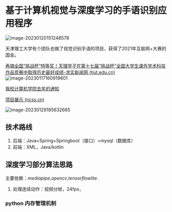 # 基于计算机视觉与深度学习的手语识别应用程序



![image-20230120151248578](https://cdn.jsdelivr.net/gh/moonchildink/image@main/imgs/image-20230120151248578.png)



天津理工大学有个团队也做了视觉识别手语的项目，获得了2021年互联网+大赛的国金。

[再摘全国“挑战杯”特等奖！天理学子在第十七届“挑战杯”全国大学生课外学术科技作品竞赛中取得历史最好成绩-求实新闻网 (tjut.edu.cn)](http://news.tjut.edu.cn/info/1002/27212.htm)![image-20230117160919601](C:\Users\29236\AppData\Roaming\Typora\typora-user-images\image-20230117160919601.png)



[我校计算机学院去年的通知](http://ci.hfut.edu.cn/2022/0315/c11580a271644/page.htm)



[项目展示 (ncss.cn)](https://cy.ncss.cn/search/8a80808b7765c4e8017817128a471d52)

![image-20230129185632665](https://cdn.jsdelivr.net/gh/moonchildink/image@main/imgs/image-20230129185632665.png)

## 技术路线

1. 后端：Java+Spring+Springboot（接口）+mysql（数据库）
2. 前端：XML，Java/kotlin









## 深度学习部分算法思路

主要依赖：$mediapipe$,$opencv$,$tensorflow lite$.

1. 处理连续动作：视频分帧，24fps，









### python 内存管理机制

